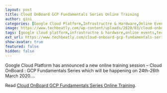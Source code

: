 ```yaml
---
layout: post
title: Cloud OnBoard GCP Fundamentals Series Online Training
author: gini
categories: [Google Cloud Platform,Infrastructre & Hardware,Online Events,]
image: https://www.techbeatly.com/wp-content/uploads/2020/03/cloud-onboard-gcp-fundamentals-series-online-training-1024x544.jpg
tags: [google cloud platform,infrastructre & hardware,online events,technical events,gcp handsonlab,gcp training,google cloud,google cloud summit,google cloud training,googlecloudonboard,]
ext_url: https://www.techbeatly.com/cloud-onboard-gcp-fundamentals-series-online-training/
show-avatar: true
featured: false
hidden: false
---
```


Google Cloud Platform has announced a new online training session &#8211; Cloud OnBoard : GCP Fundamentals Series which will be happening on 24th-26th March 2020.&#46;&#46;&#46;

Read [Cloud OnBoard GCP Fundamentals Series Online Training](https://www.techbeatly.com/cloud-onboard-gcp-fundamentals-series-online-training/).